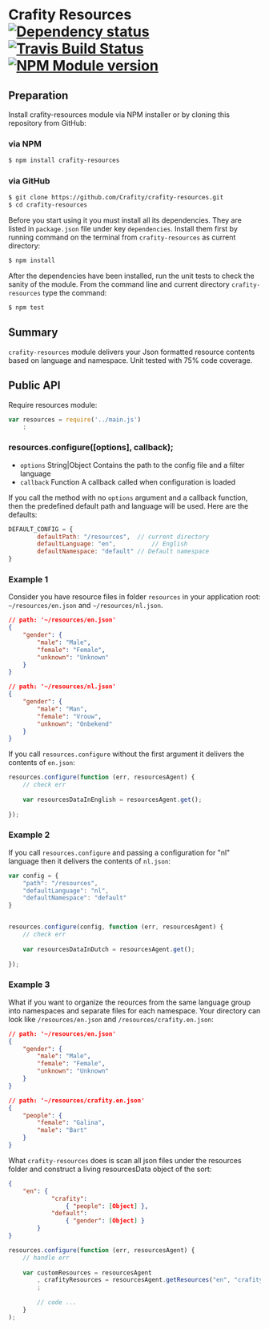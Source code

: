 # Crafity Resources [![Dependency status](https://david-dm.org/crafity/crafity-resources.png)](https://david-dm.org/crafity/crafity-resources) [![Travis Build Status](https://travis-ci.org/Crafity/crafity-resources.png?branch=master)](https://travis-ci.org/Crafity/crafity-resources) [![NPM Module version](https://badge.fury.io/js/crafity-resources.png)](http://badge.fury.io/js/crafity-resources)


## Preparation

Install crafity-resources module via NPM installer or by cloning this repository from GitHub:

### via NPM

```sh
$ npm install crafity-resources
```

### via GitHub
```sh
$ git clone https://github.com/Crafity/crafity-resources.git
$ cd crafity-resources
```

Before you start using it you must install all its dependencies. They are listed in ``package.json`` file under key ``dependencies``.
Install them first by running command on the terminal from ``crafity-resources`` as current directory:

```sh
$ npm install
```

After the dependencies have been installed, run the unit tests to check the sanity of the module. From the command line
and current directory ``crafity-resources`` type the command:

```sh
$ npm test
```


## Summary

``crafity-resources`` module delivers your Json formatted resource contents based on language and namespace.
Unit tested with 75% code coverage.


## Public API

Require resources module:


```js
var resources = require('../main.js')
	;
```

### resources.configure([options], callback);

* ``options`` String|Object Contains the path to the config file and a filter language
* ``callback`` Function A callback called when configuration is loaded

If you call the method with no ``options`` argument and a callback function, then the predefined default path and
language will be used. Here are the defaults:

```js
DEFAULT_CONFIG = {
		defaultPath: "/resources", 	// current directory
		defaultLanguage: "en",			// English
		defaultNamespace: "default"	// Default namespace
}
```

### Example 1
Consider you have resource files in folder ``resources`` in your application root: ``~/resources/en.json`` and ``~/resources/nl.json``.

```json
// path: '~/resources/en.json'
{
	"gender": {
		"male": "Male",
		"female": "Female",
		"unknown": "Unknown"
	}
}

// path: '~/resources/nl.json'
{
	"gender": {
		"male": "Man",
		"female": "Vrouw",
		"unknown": "Onbekend"
	}
}
```

If you call ``resources.configure`` without the first argument it delivers the contents of ``en.json``:


```js
resources.configure(function (err, resourcesAgent) {
	// check err
	
	var resourcesDataInEnglish = resourcesAgent.get();
	
});

```

### Example 2

If you call ``resources.configure`` and passing a configuration for "nl" language then it delivers the contents of ``nl.json``:

```js
var config = {                   
	"path": "/resources",        
	"defaultLanguage": "nl",
	"defaultNamespace": "default"
}                   


resources.configure(config, function (err, resourcesAgent) {
	// check err
	
	var resourcesDataInDutch = resourcesAgent.get();
	
});

```

### Example 3

What if you want to organize the reources from the same language group into namespaces and separate files for each namespace.
Your directory can look like ``/resources/en.json`` and ``/resources/crafity.en.json``:

```json
// path: '~/resources/en.json'
{
    "gender": {
        "male": "Male",
        "female": "Female",
        "unknown": "Unknown"
    }
}

// path: '~/resources/crafity.en.json'
{
	"people": {
		"female": "Galina",
		"male": "Bart"
	}
}

```

What ``crafity-resources`` does is scan all json files under the resources folder and construct a living resourcesData object
of the sort:

```json
{ 
	"en": { 
			"crafity": 
				{ "people": [Object] }, 
			"default": 
				{ "gender": [Object] } 
		} 
}
```


```js
resources.configure(function (err, resourcesAgent) {
	// handle err
	
	var customResources = resourcesAgent
		, crafityResources = resourcesAgent.getResources("en", "crafity")
		;
		
		// code ...
	}
);
```

